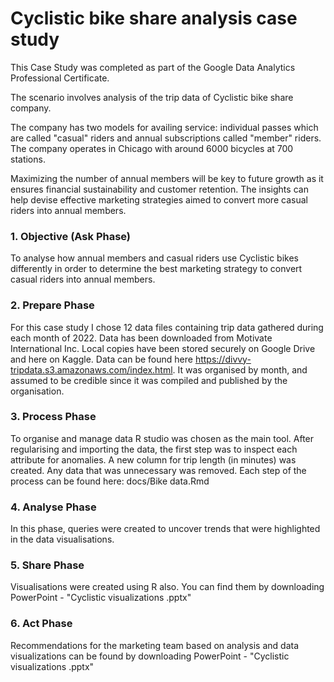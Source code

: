 # Cyclistic bike share analysis case study 
This Case Study was completed as part of the Google Data Analytics Professional Certificate.

The scenario involves analysis of the trip data of Cyclistic bike share company.

The company has two models for availing service: individual passes which are called "casual" riders and annual subscriptions called "member" riders.
The company operates in Chicago with around 6000 bicycles at 700 stations.

Maximizing the number of annual members will be key to future growth as it ensures financial sustainability and customer retention. The insights can help devise effective marketing strategies aimed to convert more casual riders into annual members.

### 1. Objective (Ask Phase)
To analyse how annual members and casual riders use Cyclistic bikes differently in order to determine the best marketing strategy to convert casual riders into annual members. 

### 2. Prepare Phase

For this case study I chose 12 data files containing trip data gathered during each month of 2022. Data has been downloaded from Motivate International Inc. Local copies have been stored securely on Google Drive and here on Kaggle. Data can be found here https://divvy-tripdata.s3.amazonaws.com/index.html.
It was organised by month, and assumed to be credible since it was compiled and published by the organisation. 

### 3. Process Phase
To organise and manage data R studio was chosen as the main tool. After regularising and importing the data, the first step was to inspect each attribute for anomalies. A new column for trip length (in minutes) was created. Any data that was unnecessary was removed. Each step of the process can be found here: docs/Bike data.Rmd

### 4. Analyse Phase
In this phase, queries were created to uncover trends that were highlighted in the data visualisations.

### 5. Share Phase
Visualisations were created using R also. You can find them by downloading PowerPoint - "Cyclistic visualizations .pptx"

### 6. Act Phase
Recommendations for the marketing team based on analysis and data visualizations can be found by downloading PowerPoint - "Cyclistic visualizations .pptx"
